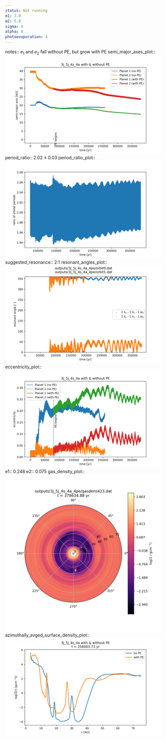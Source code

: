 ```yaml
---
status: Not running
m1: 3.0
m2: 5.0
sigma: 4
alpha: 4
photoevaporation: 4
---
```


notes:: $e_1$ and $e_2$ fall without PE, but grow with PE
semi_major_axes_plot:: ![semi_major_axes_3j_5j_4s_4a_4pe.png](plots/semi_major_axes/semi_major_axes_3j_5j_4s_4a_4pe.png)
period_ratio:: 2.02 ± 0.03
period_ratio_plot:: ![period_ratio_3j_5j_4s_4a_4pe.png](plots/period_ratio/period_ratio_3j_5j_4s_4a_4pe.png)
suggested_resonance:: 2:1
resonant_angles_plot:: ![resonant_angles_3j_5j_4s_4a_4pe.png](plots/resonant_angles/resonant_angles_3j_5j_4s_4a_4pe.png)
eccentricity_plot:: ![eccentricity_3j_5j_4s_4a_4pe.png](plots/eccentricity/eccentricity_3j_5j_4s_4a_4pe.png)
e1:: 0.248
e2:: 0.075
gas_density_plot:: ![gas_density_3j_5j_4s_4a_4pe.png](plots/gas_density/gas_density_3j_5j_4s_4a_4pe.png)
azimuthally_avged_surface_density_plot:: ![azimuthally_avged_surface_density_3j_5j_4s_4a_4pe.png](plots/azimuthally_avged_surface_density/azimuthally_avged_surface_density_3j_5j_4s_4a_4pe.png)
